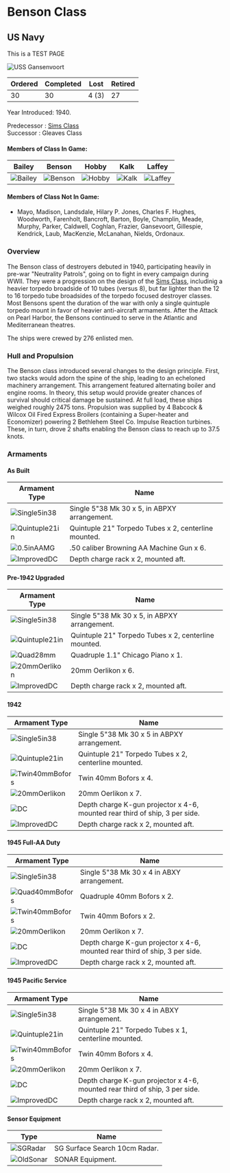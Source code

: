 # Benson Class
## US Navy

This is a TEST PAGE <br/>

![USS Gansenvoort](http://en.wikipedia.org/wiki/USS_Gansevoort#/media/File:USS_GANSEVOORT_(DD-608).jpg?raw=true) <br/>

Ordered | Completed | Lost | Retired
 ------ | ------ | ------ | ------ 
30 | 30 | 4 (3) | 27 <br/>
 
Year Introduced: 1940. <br/>
 
Predecessor : [Sims Class](/History/SimsClass.md) <br/>
Successor : Gleaves Class <br/>

#### Members of Class In Game: <br/>
Bailey | Benson | Hobby | Kalk | Laffey
| ------ | ------ | ------ | ------ | ------ |
![Bailey](/Icons/Ship/EagleUnion/Bailey.png) | ![Benson](/Icons/Ship/EagleUnion/Benson.png) | ![Hobby](/Icons/Ship/EagleUnion/Hobby.png) | ![Kalk](/Icons/Ship/EagleUnion/Kalk.png) | ![Laffey](/Icons/Ship/EagleUnion/Laffey.png) <br/>

#### Members of Class Not In Game: <br/>

* Mayo, Madison, Landsdale, Hilary P. Jones, Charles F. Hughes, Woodworth, Farenholt, Bancroft, Barton, Boyle, Champlin, Meade, Murphy, Parker, Caldwell, Coghlan, Frazier, Gansevoort, Gillespie, Kendrick, Laub, MacKenzie, McLanahan, Nields, Ordonaux.

### Overview

The Benson class of destroyers debuted in 1940, participating heavily in pre-war "Neutrality Patrols", going on to fight in every campaign during WWII. They were a progression on the design of the [Sims Class](/History/SimsClass.md), includinig a heavier torpedo broadside of 10 tubes (versus 8), but far lighter than the 12 to 16 torpedo tube broadsides of the torpedo focused destroyer classes. Most Bensons spent the duration of the war with only a single quintuple torpedo mount in favor of heavier anti-aircraft armaments. After the Attack on Pearl Harbor, the Bensons continued to serve in the Atlantic and Mediterranean theatres.

The ships were crewed by 276 enlisted men. <br/>

### Hull and Propulsion

The Benson class introduced several changes to the design principle. First, two stacks would adorn the spine of the ship, leading to an echeloned machinery arrangement. This arrangement featured alternating boiler and engine rooms. In theory, this setup would provide greater chances of survival should critical damage be sustained. At full load, these ships weighed roughly 2475 tons. Propulsion was supplied by 4 Babcock & Wilcox Oil Fired Express Broilers (containing a Super-heater and Economizer) powering 2 Bethlehem Steel Co. Impulse Reaction turbines. These, in turn, drove 2 shafts enabling the Benson class to reach up to 37.5 knots.

### Armaments

#### As Built

Armament Type | Name |
 ------ | ------ |
![Single5in38](/Icons/Equipment/Guns/DD/5in38.png) | Single 5"38 Mk 30 x 5, in ABPXY arrangement.
![Quintuple21in](/Icons/Equipment/Torpedo/Surface/21inQuintupleUSN.png) | Quintuple 21" Torpedo Tubes x 2, centerline mounted.
![0.5inAAMG](/Icons/Equipment/AA/0.5inAAMG.png) | .50 caliber Browning AA Machine Gun x 6.
![ImprovedDC](/Icons/Equipment/Auxiliary/ImprovedDepthCharge.png) | Depth charge rack x 2, mounted aft. <br/>

#### Pre-1942 Upgraded

Armament Type | Name |
 ------ | ------ |
![Single5in38](/Icons/Equipment/Guns/DD/5in38.png) | Single 5"38 Mk 30 x 5, in ABPXY arrangement.
![Quintuple21in](/Icons/Equipment/Torpedo/Surface/21inQuintupleUSN.png) | Quintuple 21" Torpedo Tubes x 2, centerline mounted.
![Quad28mm](/Icons/Equipment/AA/Quad1in.png) | Quadruple 1.1" Chicago Piano x 1.
![20mmOerlikon](/Icons/Equipment/AA/20mmOerlikon.png) | 20mm Oerlikon x 6.
![ImprovedDC](/Icons/Equipment/Auxiliary/ImprovedDepthCharge.png) | Depth charge rack x 2, mounted aft. <br/>

#### 1942

Armament Type | Name |
 ------ | ------ |
![Single5in38](/Icons/Equipment/Guns/DD/5in38.png) | Single 5"38 Mk 30 x 5 in ABPXY arrangement.
![Quintuple21in](/Icons/Equipment/Torpedo/Surface/21inQuintupleUSN.png) | Quintuple 21" Torpedo Tubes x 2, centerline mounted.
![Twin40mmBofors](/Icons/Equipment/AA/Twin40mmUSN.png) | Twin 40mm Bofors x 4.
![20mmOerlikon](/Icons/Equipment/AA/20mmOerlikon.png) | 20mm Oerlikon x 7.
![DC](/Icons/Equipment/Auxiliary/DepthCharge.png) | Depth charge K-gun projector x 4-6, mounted rear third of ship, 3 per side.
![ImprovedDC](/Icons/Equipment/Auxiliary/ImprovedDepthCharge.png) | Depth charge rack x 2, mounted aft. <br/>

#### 1945 Full-AA Duty

Armament Type | Name |
 ------ | ------ |
![Single5in38](/Icons/Equipment/Guns/DD/5in38.png) | Single 5"38 Mk 30 x 4 in ABXY arrangement.
![Quad40mmBofors](/Icons/Equipment/AA/Quad40mmUSN.png) | Quadruple 40mm Bofors x 2.
![Twin40mmBofors](/Icons/Equipment/AA/Twin40mmUSN.png) | Twin 40mm Bofors x 2.
![20mmOerlikon](/Icons/Equipment/AA/20mmOerlikon.png) | 20mm Oerlikon x 7.
![DC](/Icons/Equipment/Auxiliary/DepthCharge.png) | Depth charge K-gun projector x 4-6, mounted rear third of ship, 3 per side.
![ImprovedDC](/Icons/Equipment/Auxiliary/ImprovedDepthCharge.png) | Depth charge rack x 2, mounted aft. <br/>

#### 1945 Pacific Service

Armament Type | Name |
 ------ | ------ |
![Single5in38](/Icons/Equipment/Guns/DD/5in38.png) | Single 5"38 Mk 30 x 4 in ABXY arrangement.
![Quintuple21in](/Icons/Equipment/Torpedo/Surface/21inQuintupleUSN.png) | Quintuple 21" Torpedo Tubes x 1, centerline mounted.
![Twin40mmBofors](/Icons/Equipment/AA/Twin40mmUSN.png) | Twin 40mm Bofors x 4.
![20mmOerlikon](/Icons/Equipment/AA/20mmOerlikon.png) | 20mm Oerlikon x 7.
![DC](/Icons/Equipment/Auxiliary/DepthCharge.png) | Depth charge K-gun projector x 4-6, mounted rear third of ship, 3 per side.
![ImprovedDC](/Icons/Equipment/Auxiliary/ImprovedDepthCharge.png) | Depth charge rack x 2, mounted aft. <br/>

#### Sensor Equipment

Type | Name |
 ------ | ------ |
![SGRadar](/Icons/Equipment/Auxiliary/SGRadar.png) | SG Surface Search 10cm Radar.
![OldSonar](/Icons/Equipment/Auxiliary/OldSonar.png) | SONAR Equipment. <br/>